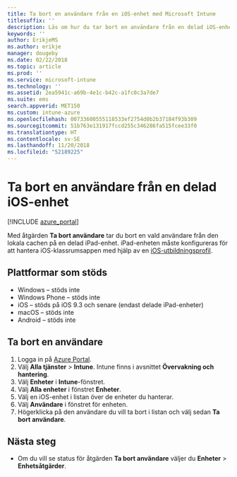 ```yaml
---
title: Ta bort en användare från en iOS-enhet med Microsoft Intune
titlesuffix: ''
description: Läs om hur du tar bort en användare från en delad iOS-enhet med Intune.
keywords: ''
author: ErikjeMS
ms.author: erikje
manager: dougeby
ms.date: 02/22/2018
ms.topic: article
ms.prod: ''
ms.service: microsoft-intune
ms.technology: ''
ms.assetid: 2ea5941c-a69b-4e1c-b42c-a1fc0c3a7de7
ms.suite: ems
search.appverid: MET150
ms.custom: intune-azure
ms.openlocfilehash: 00733600555118533ef2754d0b2b37184f93b309
ms.sourcegitcommit: 51b763e131917fccd255c346286fa515fcee33f0
ms.translationtype: HT
ms.contentlocale: sv-SE
ms.lasthandoff: 11/20/2018
ms.locfileid: "52189225"
---
```

# <a name="remove-a-user-from-a-shared-ios-device"></a>Ta bort en användare från en delad iOS-enhet


[!INCLUDE [azure_portal](./includes/azure_portal.md)]

Med åtgärden **Ta bort användare** tar du bort en vald användare från den lokala cachen på en delad iPad-enhet. iPad-enheten måste konfigureras för att hantera iOS-klassrumsappen med hjälp av en [iOS-utbildningsprofil](education-settings-configure-ios.md). 

## <a name="supported-platforms"></a>Plattformar som stöds

- Windows – stöds inte
- Windows Phone – stöds inte
- iOS – stöds på iOS 9.3 och senare (endast delade iPad-enheter)
- macOS – stöds inte
- Android – stöds inte

## <a name="remove-a-user"></a>Ta bort en användare

1. Logga in på [Azure Portal](https://portal.azure.com).
2. Välj **Alla tjänster** > **Intune**. Intune finns i avsnittet **Övervakning och hantering**.
3. Välj **Enheter** i **Intune**-fönstret.
4. Välj **Alla enheter** i fönstret **Enheter**.
5. Välj en iOS-enhet i listan över de enheter du hanterar.
6. Välj **Användare** i fönstret för enheten.
7. Högerklicka på den användare du vill ta bort i listan och välj sedan **Ta bort användare**.

## <a name="next-steps"></a>Nästa steg

- Om du vill se status för åtgärden **Ta bort användare** väljer du **Enheter** > **Enhetsåtgärder**.

